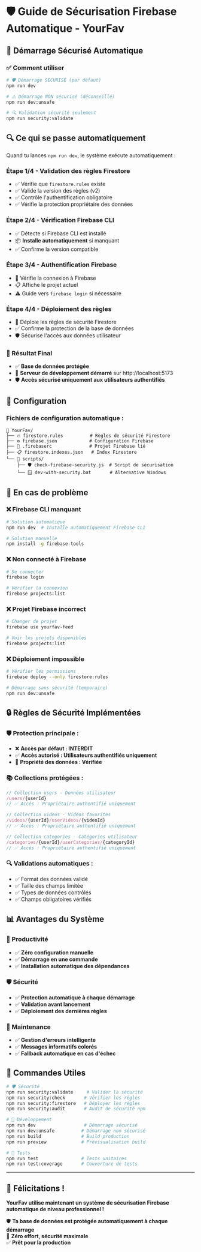 # 🛡️ Guide de Sécurisation Firebase Automatique - YourFav

## 🚀 Démarrage Sécurisé Automatique

### ✅ Comment utiliser

```bash
# 🛡️ Démarrage SÉCURISÉ (par défaut)
npm run dev

# ⚠️ Démarrage NON sécurisé (déconseillé)
npm run dev:unsafe

# 🔍 Validation sécurité seulement
npm run security:validate
```

## 🔍 Ce qui se passe automatiquement

Quand tu lances `npm run dev`, le système exécute automatiquement :

### **Étape 1/4 - Validation des règles Firestore**
- ✅ Vérifie que `firestore.rules` existe
- ✅ Valide la version des règles (v2)
- ✅ Contrôle l'authentification obligatoire
- ✅ Vérifie la protection propriétaire des données

### **Étape 2/4 - Vérification Firebase CLI**
- ✅ Détecte si Firebase CLI est installé
- 📦 **Installe automatiquement** si manquant
- ✅ Confirme la version compatible

### **Étape 3/4 - Authentification Firebase**
- 🔐 Vérifie la connexion à Firebase
- 📋 Affiche le projet actuel
- ⚠️ Guide vers `firebase login` si nécessaire

### **Étape 4/4 - Déploiement des règles**
- 🚀 Déploie les règles de sécurité Firestore
- ✅ Confirme la protection de la base de données
- 🛡️ Sécurise l'accès aux données utilisateur

### **🎯 Résultat Final**
- ✅ **Base de données protégée**
- 🚀 **Serveur de développement démarré** sur http://localhost:5173
- 🛡️ **Accès sécurisé uniquement aux utilisateurs authentifiés**

## 🔧 Configuration

### **Fichiers de configuration automatique :**

```
📁 YourFav/
├── 🔥 firestore.rules          # Règles de sécurité Firestore
├── ⚙️ firebase.json            # Configuration Firebase
├── 🔗 .firebaserc              # Projet Firebase lié
├── 📋 firestore.indexes.json   # Index Firestore
└── 📂 scripts/
    ├── 🛡️ check-firebase-security.js  # Script de sécurisation
    └── 🪟 dev-with-security.bat       # Alternative Windows
```

## 🚨 En cas de problème

### **❌ Firebase CLI manquant**
```bash
# Solution automatique
npm run dev  # Installe automatiquement Firebase CLI

# Solution manuelle
npm install -g firebase-tools
```

### **❌ Non connecté à Firebase**
```bash
# Se connecter
firebase login

# Vérifier la connexion
firebase projects:list
```

### **❌ Projet Firebase incorrect**
```bash
# Changer de projet
firebase use yourfav-feed

# Voir les projets disponibles
firebase projects:list
```

### **❌ Déploiement impossible**
```bash
# Vérifier les permissions
firebase deploy --only firestore:rules

# Démarrage sans sécurité (temporaire)
npm run dev:unsafe
```

## 🔒 Règles de Sécurité Implémentées

### **🛡️ Protection principale :**
- ❌ **Accès par défaut : INTERDIT**
- ✅ **Accès autorisé : Utilisateurs authentifiés uniquement**
- 🔐 **Propriété des données : Vérifiée**

### **📚 Collections protégées :**

```javascript
// Collection users - Données utilisateur
/users/{userId}
// ✅ Accès : Propriétaire authentifié uniquement

// Collection videos - Vidéos favorites
/videos/{userId}/userVideos/{videoId}  
// ✅ Accès : Propriétaire authentifié uniquement

// Collection categories - Catégories utilisateur
/categories/{userId}/userCategories/{categoryId}
// ✅ Accès : Propriétaire authentifié uniquement
```

### **🔍 Validations automatiques :**
- ✅ Format des données validé
- ✅ Taille des champs limitée
- ✅ Types de données contrôlés
- ✅ Champs obligatoires vérifiés

## 📊 Avantages du Système

### **🚀 Productivité**
- ✅ **Zéro configuration manuelle**
- ✅ **Démarrage en une commande**
- ✅ **Installation automatique des dépendances**

### **🛡️ Sécurité**
- ✅ **Protection automatique à chaque démarrage**
- ✅ **Validation avant lancement**
- ✅ **Déploiement des dernières règles**

### **🔧 Maintenance**
- ✅ **Gestion d'erreurs intelligente**
- ✅ **Messages informatifs colorés**
- ✅ **Fallback automatique en cas d'échec**

## 🎯 Commandes Utiles

```bash
# 🛡️ Sécurité
npm run security:validate     # Valider la sécurité
npm run security:check       # Vérifier les règles
npm run security:firestore   # Déployer les règles
npm run security:audit       # Audit de sécurité npm

# 🚀 Développement
npm run dev                  # Démarrage sécurisé
npm run dev:unsafe          # Démarrage non sécurisé
npm run build               # Build production
npm run preview             # Prévisualisation build

# 🧪 Tests
npm run test                # Tests unitaires
npm run test:coverage       # Couverture de tests
```

---

## 🎉 Félicitations !

**YourFav utilise maintenant un système de sécurisation Firebase automatique de niveau professionnel !**

🛡️ **Ta base de données est protégée automatiquement à chaque démarrage**  
🚀 **Zéro effort, sécurité maximale**  
✅ **Prêt pour la production** 